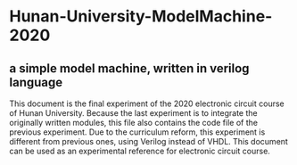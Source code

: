 # Hunan-University-ModelMachine-2020

## a simple model machine, written in verilog language

This document is the final experiment of the 2020 electronic circuit course of Hunan University. Because the last experiment is to integrate the originally written modules, this file also contains the code file of the previous experiment. Due to the curriculum reform, this experiment is different from previous ones, using Verilog instead of VHDL. This document can be used as an experimental reference for electronic circuit course.
